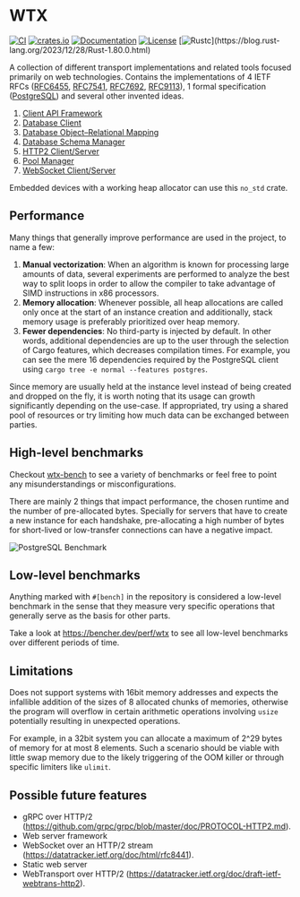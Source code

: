 # WTX 

[![CI](https://github.com/c410-f3r/wtx/workflows/CI/badge.svg)](https://github.com/c410-f3r/wtx/actions?query=workflow%3ACI)
[![crates.io](https://img.shields.io/crates/v/wtx.svg)](https://crates.io/crates/wtx)
[![Documentation](https://docs.rs/wtx/badge.svg)](https://docs.rs/wtx)
[![License](https://img.shields.io/badge/license-APACHE2-blue.svg)](https://github.com/c410-f3r/wtx/blob/main/LICENSE)
[![Rustc](https://img.shields.io/badge/rustc-1.80-lightgray")](https://blog.rust-lang.org/2023/12/28/Rust-1.80.0.html)

A collection of different transport implementations and related tools focused primarily on web technologies. Contains the implementations of 4 IETF RFCs ([RFC6455](https://datatracker.ietf.org/doc/html/rfc6455), [RFC7541](https://datatracker.ietf.org/doc/html/rfc7541), [RFC7692](https://datatracker.ietf.org/doc/html/rfc7692), [RFC9113](https://datatracker.ietf.org/doc/html/rfc9113)), 1 formal specification ([PostgreSQL](https://www.postgresql.org/docs/16/protocol.html)) and several other invented ideas.

1. [Client API Framework](https://c410-f3r.github.io/wtx/client-api-framework/index.html)
2. [Database Client](https://c410-f3r.github.io/wtx/database/client-connection.html)
3. [Database Object–Relational Mapping](https://c410-f3r.github.io/wtx/database/object%E2%80%93relational-mapping.html)
4. [Database Schema Manager](https://c410-f3r.github.io/wtx/database/schema-management.html)
5. [HTTP2 Client/Server](https://c410-f3r.github.io/wtx/http2/index.html)
6. [Pool Manager](https://c410-f3r.github.io/wtx/pool_manager/index.html)
7. [WebSocket Client/Server](https://c410-f3r.github.io/wtx/web-socket/index.html)

Embedded devices with a working heap allocator can use this `no_std` crate.

## Performance

Many things that generally improve performance are used in the project, to name a few:

1. **Manual vectorization**: When an algorithm is known for processing large amounts of data, several experiments are performed to analyze the best way to split loops in order to allow the compiler to take advantage of SIMD instructions in x86 processors.
2. **Memory allocation**: Whenever possible, all heap allocations are called only once at the start of an instance creation and additionally, stack memory usage is preferably prioritized over heap memory.
3. **Fewer dependencies**: No third-party is injected by default. In other words, additional dependencies are up to the user through the selection of Cargo features, which decreases compilation times. For example, you can see the mere 16 dependencies required by the PostgreSQL client using `cargo tree -e normal --features postgres`.

Since memory are usually held at the instance level instead of being created and dropped on the fly, it is worth noting that its usage can growth significantly depending on the use-case. If appropriated, try using a shared pool of resources or try limiting how much data can be exchanged between parties.

## High-level benchmarks

Checkout [wtx-bench](https://c410-f3r.github.io/wtx-bench/) to see a variety of benchmarks or feel free to point any misunderstandings or misconfigurations.

There are mainly 2 things that impact performance, the chosen runtime and the number of pre-allocated bytes. Specially for servers that have to create a new instance for each handshake, pre-allocating a high number of bytes for short-lived or low-transfer connections can have a negative impact.

![PostgreSQL Benchmark](https://i.imgur.com/vf2tYxY.jpg)

## Low-level benchmarks

Anything marked with `#[bench]` in the repository is considered a low-level benchmark in the sense that they measure very specific operations that generally serve as the basis for other parts.

Take a look at <https://bencher.dev/perf/wtx> to see all low-level benchmarks over different periods of time.

## Limitations

Does not support systems with 16bit memory addresses and expects the infallible addition of the sizes of 8 allocated chunks of memories, otherwise the program will overflow in certain arithmetic operations involving `usize` potentially resulting in unexpected operations.

For example, in a 32bit system you can allocate a maximum of 2^29 bytes of memory for at most 8 elements. Such a scenario should be viable with little swap memory due to the likely triggering of the OOM killer or through specific limiters like `ulimit`.

## Possible future features

* gRPC over HTTP/2 (<https://github.com/grpc/grpc/blob/master/doc/PROTOCOL-HTTP2.md>).
* Web server framework
* WebSocket over an HTTP/2 stream (<https://datatracker.ietf.org/doc/html/rfc8441>).
* Static web server
* WebTransport over HTTP/2 (<https://datatracker.ietf.org/doc/draft-ietf-webtrans-http2>).
